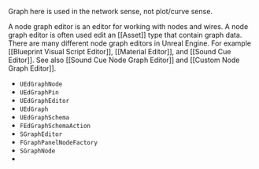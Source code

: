 Graph here is used in the network sense, not plot/curve sense.

A node graph editor is an editor for working with nodes and wires.
A node graph editor is often used edit an [[Asset]] type that contain graph data.
There are many different node graph editors in Unreal Engine.
For example [[Blueprint Visual Script Editor]], [[Material Editor]], and [[Sound Cue Editor]].
See also [[Sound Cue Node Graph Editor]] and [[Custom Node Graph Editor]].

- `UEdGraphNode`
- `UEdGraphPin`
- `UEdGraphEditor`
- `UEdGraph`
- `UEdGraphSchema`
- `FEdGraphSchemaAction`
- `SGraphEditor`
- `FGraphPanelNodeFactory`
- `SGraphNode`
- 


